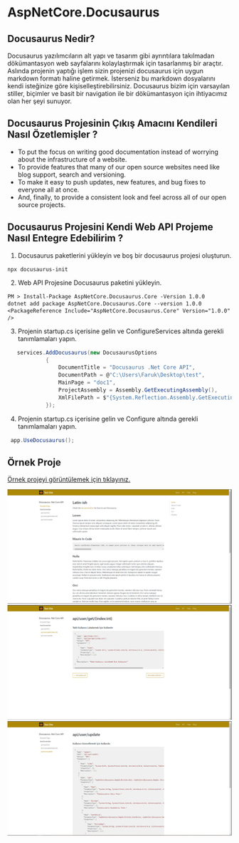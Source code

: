 # AspNetCore.Docusaurus

## Docusaurus Nedir?
Docusaurus yazılımcıların alt yapı ve tasarım gibi ayrıntılara takılmadan dökümantasyon web sayfalarını kolaylaştırmak için tasarlanmış bir araçtır.
Aslında projenin yaptığı işlem sizin projenizi docusaurus için uygun markdown formatı haline getirmek. İsterseniz bu markdown dosyalarını kendi isteğinize göre kişiselleştirebilirsiniz.
Docusaurus bizim için varsayılan stiller, biçimler ve basit bir navigation ile bir dökümantasyon için ihtiyacımız olan her şeyi sunuyor.

## Docusaurus Projesinin Çıkış Amacını Kendileri Nasıl Özetlemişler ?
* To put the focus on writing good documentation instead of worrying about the infrastructure of a website.
* To provide features that many of our open source websites need like blog support, search and versioning.
* To make it easy to push updates, new features, and bug fixes to everyone all at once.
* And, finally, to provide a consistent look and feel across all of our open source projects.

## Docusaurus Projesini Kendi Web API Projeme Nasıl Entegre Edebilirim ?
1. Docusaurus paketlerini yükleyin ve boş bir docusaurus projesi oluşturun. 
```
npx docusaurus-init
```
2. Web API Projesine Docusaurus paketini yükleyin.
```
PM > Install-Package AspNetCore.Docusaurus.Core -Version 1.0.0
dotnet add package AspNetCore.Docusaurus.Core --version 1.0.0
<PackageReference Include="AspNetCore.Docusaurus.Core" Version="1.0.0" />
```
3. Projenin startup.cs içerisine gelin ve ConfigureServices altında gerekli tanımlamaları yapın.
```csharp
   services.AddDocusaurus(new DocusaurusOptions
            {
                DocumentTitle = "Docusaurus .Net Core API",
                DocumentPath = @"C:\Users\Faruk\Desktop\test",
                MainPage = "doc1",
                ProjectAssembly = Assembly.GetExecutingAssembly(),
                XmlFilePath = $"{System.Reflection.Assembly.GetExecutingAssembly().GetName().Name}.xml"
            });
```

4. Projenin startup.cs içerisine gelin ve Configure altında gerekli tanımlamaları yapın.
```csharp
 app.UseDocusaurus();
```

## Örnek Proje
[Örnek projeyi görüntülemek için tıklayınız.](https://github.com/RichWarrior/AspNetCore.Docusaurus/tree/main/sample/AspNetCore.Docusaurus.Sample)

![Alt text](/images/1.PNG?raw=true)
![Alt text](/images/2.PNG?raw=true)
![Alt text](/images/3.PNG?raw=true)

